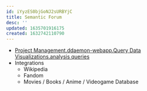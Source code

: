 ```yaml
---
id: iYyzES0bjGoNJ2sURBYjC
title: Semantic Forum
desc: ''
updated: 1635701916175
created: 1632742110790
---
```


* [Project Management.ddaemon-webapp.Query Data Visualizations.analysis queries](../../../Projects/DentropyDaemon/Monorepo/User%20Stories/Queries%20for%20DDaemon.md)
* Integrations
  * Wikipedia
  * Fandom
  * Movies / Books / Anime / Videogame Database
